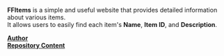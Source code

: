 

**FFItems**
is a simple and useful website that provides detailed information about various items.  
It allows users to easily find each item's **Name**, **Item ID**, and **Description**.

[**Author**](https://instagram.com/starexx.m)<br>
[**Repository Content**](https://github.com/9112000/FFItems/tree/master)
